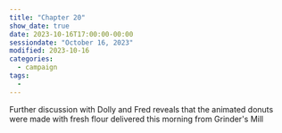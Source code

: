 ```yaml
---
title: "Chapter 20"
show_date: true
date: 2023-10-16T17:00:00-00:00
sessiondate: "October 16, 2023"
modified: 2023-10-16
categories:
  - campaign
tags:
  - 
---
```


Further discussion with Dolly and Fred reveals that the animated donuts were made with
fresh flour delivered this morning from Grinder's Mill




<!-- em dash: — | kebyoard shortcut = Option + Shift + Dash (-) -->
<!-- https://oatcookies.neocities.org/dndmoney to convert copper, silver, gold, and more into CP -->
